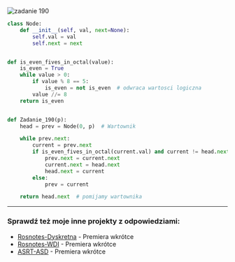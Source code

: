 <picture>
  <source srcset="../../srt/zbior_zadan/190.png" media="(prefers-color-scheme: light)">
  <source srcset="../../srt/zbior_zadan/black_190.png" media="(prefers-color-scheme: dark)">
  <img src="../../srt/zbior_zadan/black_190.png" alt="zadanie 190">
</picture>

```python
class Node:
    def __init__(self, val, next=None):
        self.val = val
        self.next = next


def is_even_fives_in_octal(value):
    is_even = True
    while value > 0:
        if value % 8 == 5:
            is_even = not is_even  # odwraca wartosci logiczna
        value //= 8
    return is_even


def Zadanie_190(p):
    head = prev = Node(0, p)  # Wartownik

    while prev.next:
        current = prev.next
        if is_even_fives_in_octal(current.val) and current != head.next:  # ignoruje 1 element bo jest z przodu
            prev.next = current.next
            current.next = head.next
            head.next = current
        else:
            prev = current

    return head.next  # pomijamy wartownika
```

---
### Sprawdź też moje inne projekty z odpowiedziami:
- [Rosnotes-Dyskretna](https://github.com/kamilGie/Rosnotes-Dyskretna) - Premiera wkrótce
- [Rosnotes-WDI](https://github.com/kamilGie/Rosnotes-WDI) - Premiera wkrótce
- [ASRT-ASD](https://github.com/kamilGie/Rosnotes-Dyskretna) - Premiera wkrótce
